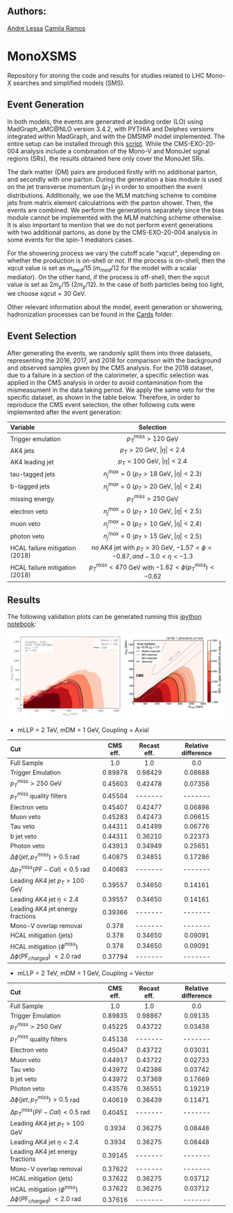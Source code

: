 ## Authors: ##
[Andre Lessa](mailto:andre.lessa@ufabc.edu.br)
[Camila Ramos](mailto:ramos.camila@ufabc.edu.br)

# MonoXSMS

Repository for storing the code and results for studies related to LHC Mono-X searches and simplified models (SMS).


## Event Generation ##

In both models, the events are generated at leading order (LO) using MadGraph_aMC@NLO version 3.4.2, with PYTHIA and Delphes versions integrated within MadGraph, and with the DMSIMP model implemented. The entire setup can be installed through this [script](../../installer.sh). While the CMS-EXO-20-004 analysis include a combination of the Mono-V and MonoJet signal regions (SRs), the results obtained here only cover the MonoJet SRs.

The dark matter (DM) pairs are produced firstly with no additional parton, and secondly with one parton. During the generation a bias module is used on the jet transverse momentum ($p_{T}$) in order to smoothen the event distributions. Additionally, we use the MLM matching scheme to combine jets from matrix element calculatrions with the parton shower. Then, the events are combined. We perform the generations separately since the bias module cannot be implemented with the MLM matching scheme otherwise. It is also important to mention that we do not perform event generations with two additional partons, as done by the CMS-EXO-20-004 analysis in some events for the spin-1 mediators cases.

For the showering process we vary the cutoff scale "xqcut", depending on whether the production is on-shell or not. If the process is on-shell, then the xqcut value is set as $m_{med}/15$ ($m_{med}/12$ for the model with a scalar mediator). On the other hand, if the process is off-shell, then the xqcut value is set as $2m_{\chi}/15$ ($2m_{\chi}/12$). In the case of both particles being too light, we choose xqcut = $30$ GeV.

Other relevant information about the model, event generation or showering, hadronization processes can be found in the [Cards](../../Cards/) folder.

## Event Selection ##

After generating the events, we randomly split them into three datasets, representing the 2016, 2017, and 2018 for comparison with the background and observed samples given by the CMS analysis. For the 2018 dataset, due to a failure in a section of the calorimeter, a specific selection was applied in the CMS analysis in order to avoid contamination from the mismeasument in the data taking period. We apply the same veto for the specific dataset, as shown in the table below. Therefore, in order to reproduce the CMS event selection, the other following cuts were implemented after the event generation:

| Variable 	  | 		Selection		|
| :------------- | :---------------------------------: |
| Trigger emulation | $p_{T}^{miss} > 120$ GeV         |
|AK4 jets	| $p_{T} > 20$ GeV,  $\|\eta\| < 2.4$  |
|AK4 leading jet| $p_{T} < 100$ GeV, $\|\eta\| < 2.4$ |
|tau-tagged jets| $n_{j}^{max} = 0$ ($p_{T} > 18$ GeV, $\|\eta\| < 2.3$)  |
|b-tagged jets	| $n_{j}^{max} = 0$ ($p_{T} > 20$ GeV, $\|\eta\| < 2.4$)  |
|missing energy | $p_{T}^{miss} > 250$ GeV	    |
| electron veto | $n_{j}^{max} = 0$ ($p_{T} > 10$ GeV, $\|\eta\| < 2.5$)  |
| muon veto     | $n_{j}^{max} = 0$ ($p_{T} > 10$ GeV, $\|\eta\| < 2.4$)  |
| photon veto   | $n_{j}^{max} = 0$ ($p_{T} > 15$ GeV, $\|\eta\| < 2.5$)  |
|HCAL failure mitigation (2018) | no AK4 jet with $p_{T} > 30$ GeV, $-1.57 < \phi < -0.87, and -3.0 < \eta < -1.3$ |
|HCAL failure mitigation (2018) | $p_{T}^{miss} < 470$ GeV with $-1.62 < \phi(p_{T}^{miss}) < -0.62$ |







## Results ##

The following validation plots can be generated running this [ipython notebook](../../notebooks/plotValidation-Axial.ipynb):


![Alt text](../../notebooks/cms-exo-20-004-axial-comp.png?raw=true "Exclusion curve")


 * mLLP = 2 TeV, mDM = 1 GeV, Coupling = Axial
 
  | 			Cut			 |  CMS eff.  |   Recast eff.   |   Relative difference   |
  | :------------------------------------------- | :--------: | :------------:  |   :-----------------:   |
  |		     Full Sample	         |     1.0    |       1.0       |	    0.0		  |
  | 		Trigger Emulation	         |   0.89878  |     0.98429	|	 0.08688 	  |
  | 	$p_{T}^{miss} > 250$ GeV		 |   0.45603  |	    0.42478	|	 0.07358	  |
  | 	$p_{T}^{miss}$ quality filters		 |   0.45504  |     -------     |	 -------	  |
  |     	Electron veto 		         |   0.45407  |	    0.42477	|	 0.06898	  |
  |		Muon veto			 |   0.45283  |	    0.42473	|	 0.06615	  |
  |     	Tau veto			 |   0.44311  |	    0.41499	|	 0.06776	  |
  |     	b jet veto			 |   0.44311  |	    0.36210	|        0.22373	  |
  |       	Photon veto			 |   0.43913  |	    0.34949	|	 0.25651	  |
  |  $\Delta \phi (jet, p_{T}^{miss}) > 0.5$ rad |   0.40875  |	    0.34851	|	 0.17286	  |
  |  $\Delta p_{T}^{miss} (PF-Cal) < 0.5$ rad	 |   0.40683  |	    -------	|	 -------	  |
  |     Leading AK4 jet  $p_{T} > 100$ GeV	 |   0.39557  |	    0.34650	|	 0.14161	  |
  |     Leading AK4 jet  $\eta < 2.4$		 |   0.39557  |	    0.34650	|	 0.14161	  |
  |     Leading AK4 jet  energy fractions	 |   0.39366  |	    -------	|	 -------	  |
  |     	Mono-V overlap removal		 |   0.378    |	    -------	|	 -------	  |
  |  	 HCAL mitigation (jets)			 |   0.378    |	    0.34650	|	 0.09091	  |
  |   	 HCAL mitigation ($\phi^{miss}$)	 |   0.378    |	    0.34650	|	 0.09091	  |
  |   $\Delta \phi$(PF$_{charged}$) $< 2.0$ rad  |   0.37794  |	    -------	|	 -------	  |
  
  * mLLP = 2 TeV, mDM = 1 GeV, Coupling = Vector
 
  | 			Cut			 |  CMS eff.  |   Recast eff.   |   Relative difference   |
  | :------------------------------------------- | :--------: | :------------:  |   :-----------------:   |
  |		     Full Sample	         |     1.0    |       1.0       |	    0.0		  |
  | 		Trigger Emulation	         |   0.89835  |     0.98867	|	 0.09135	  |
  | 	$p_{T}^{miss} > 250$ GeV		 |   0.45225  |	    0.43722	|	 0.03438	  |
  | 	$p_{T}^{miss}$ quality filters		 |   0.45138  |     -------     |	 -------	  |
  |     	Electron veto 		         |   0.45047  |	    0.43722	|	 0.03031	  |
  |		Muon veto			 |   0.44917  |	    0.43722	|	 0.02733	  | 
  |     	Tau veto			 |   0.43972  |	    0.42386	|	 0.03742	  |
  |     	b jet veto			 |   0.43972  |	    0.37369	|        0.17669	  |
  |       	Photon veto			 |   0.43576  |	    0.36551	|	 0.19219	  |
  |  $\Delta \phi (jet, p_{T}^{miss}) > 0.5$ rad |   0.40619  |	    0.36439	|	 0.11471	  |
  |  $\Delta p_{T}^{miss} (PF-Cal) < 0.5$ rad	 |   0.40451  |	    -------	|	 -------	  |
  |     Leading AK4 jet  $p_{T} > 100$ GeV	 |   0.3934   |	    0.36275	|	 0.08448	  |
  |     Leading AK4 jet  $\eta < 2.4$		 |   0.3934   |	    0.36275	|	 0.08448	  |
  |     Leading AK4 jet  energy fractions	 |   0.39145  |	    -------	|	 -------	  |
  |     	Mono-V overlap removal		 |   0.37622  |	    -------	|	 -------	  |
  |  	 HCAL mitigation (jets)			 |   0.37622  |	    0.36275	|	 0.03712	  |
  |   	 HCAL mitigation ($\phi^{miss}$)	 |   0.37622  |	    0.36275	|	 0.03712	  |
  |   $\Delta \phi$(PF$_{charged}$) $< 2.0$ rad  |   0.37616  |	    -------	|	 -------	  |
  
  
  
  
  
  
  
